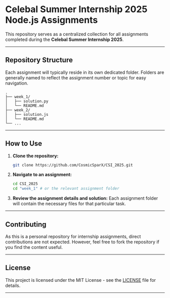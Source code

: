# Celebal Summer Internship 2025 Node.js Assignments

This repository serves as a centralized collection for all assignments completed during the **Celebal Summer Internship 2025**.

-----

## Repository Structure

Each assignment will typically reside in its own dedicated folder. Folders are generally named to reflect the assignment number or topic for easy navigation.

```
.
├── week_1/
│   ├── solution.py
│   └── README.md
├── week_2/
│   ├── solution.js
│   └── README.md
└── ...
```

-----

## How to Use

1.  **Clone the repository:**
    ```bash
    git clone https://github.com/CosmicSparX/CSI_2025.git
    ```
2.  **Navigate to an assignment:**
    ```bash
    cd CSI_2025
    cd "week_1" # or the relevant assignment folder
    ```
3.  **Review the assignment details and solution:**
    Each assignment folder will contain the necessary files for that particular task.

-----

## Contributing

As this is a personal repository for internship assignments, direct contributions are not expected. However, feel free to fork the repository if you find the content useful.

-----

## License

This project is licensed under the MIT License - see the [LICENSE](https://github.com/CosmicSparX/CSI_2025/blob/main/LICENSE) file for details.

-----
